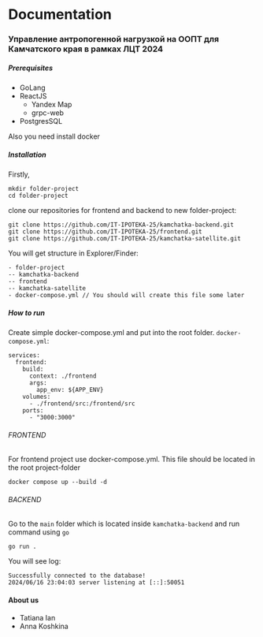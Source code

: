 # Documentation

### Управление антропогенной нагрузкой на ООПТ для Камчатского края в рамках ЛЦТ 2024
##### Prerequisites
- GoLang
- ReactJS
  - Yandex Map
  - grpc-web
- PostgresSQL

Also you need install docker

##### Installation

Firstly,
```
mkdir folder-project
cd folder-project
```
clone our repositories for frontend and backend to new folder-project:

```
git clone https://github.com/IT-IPOTEKA-25/kamchatka-backend.git
git clone https://github.com/IT-IPOTEKA-25/frontend.git
git clone https://github.com/IT-IPOTEKA-25/kamchatka-satellite.git
```

You will get structure in Explorer/Finder:
```
- folder-project
-- kamchatka-backend
-- frontend
-- kamchatka-satellite
- docker-compose.yml // You should will create this file some later
```

##### How to run
Create simple docker-compose.yml and put into the root folder.
`docker-compose.yml`:
```
services:
  frontend:
    build:
      context: ./frontend
      args:
        app_env: ${APP_ENV}
    volumes:
      - ./frontend/src:/frontend/src
    ports:
      - "3000:3000"
```

###### FRONTEND
For frontend project use docker-compose.yml. This file should be located in the root project-folder
```
docker compose up --build -d 
```

###### BACKEND
Go to the `main` folder which is located inside `kamchatka-backend` and run command using `go`
```
go run .
```
You will see log:
```
Successfully connected to the database!
2024/06/16 23:04:03 server listening at [::]:50051
```

#### About us

- Tatiana Ian
- Anna Koshkina 
